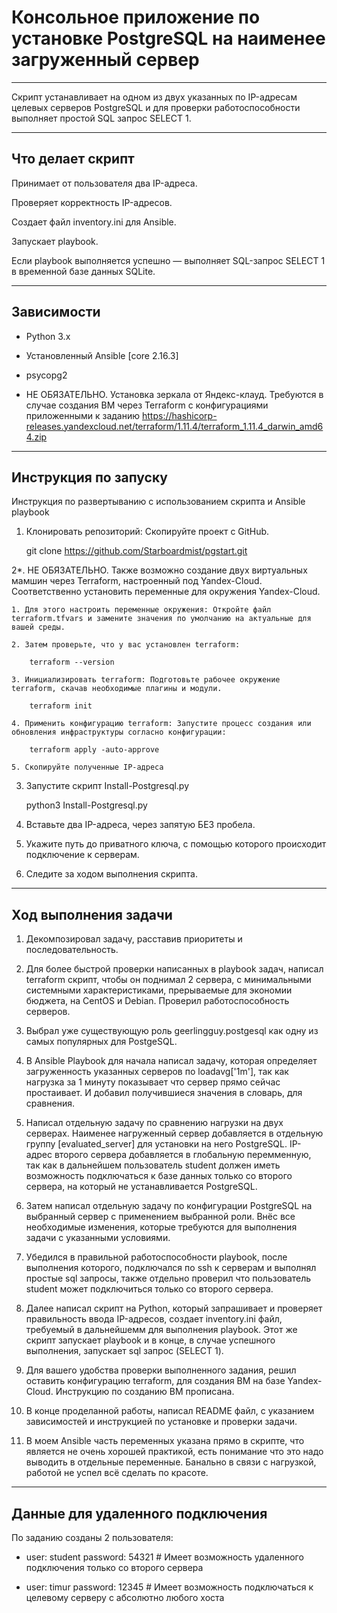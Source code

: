# Консольное приложение по установке PostgreSQL на наименее загруженный сервер

---

Скрипт устанавливает на одном из двух указанных по IP-адресам целевых серверов PostgreSQL и для проверки работоспособности выполняет простой SQL запрос SELECT 1.

---

## Что делает скрипт
Принимает от пользователя два IP-адреса.

Проверяет корректность IP-адресов.

Создает файл inventory.ini для Ansible.

Запускает playbook.

Если playbook выполняется успешно — выполняет SQL-запрос SELECT 1 в временной базе данных SQLite.

---
## Зависимости
- Python 3.x

- Установленный Ansible [core 2.16.3]

- psycopg2

- НЕ ОБЯЗАТЕЛЬНО. Установка зеркала от Яндекс-клауд. Требуются в случае создания ВМ через Terraform с конфигурациями приложенными к заданию
https://hashicorp-releases.yandexcloud.net/terraform/1.11.4/terraform_1.11.4_darwin_amd64.zip

---

## Инструкция по запуску
Инструкция по развертыванию с использованием скрипта и Ansible playbook

1. Клонировать репозиторий: Скопируйте проект с GitHub.

    git clone https://github.com/Starboardmist/pgstart.git

2*. НЕ ОБЯЗАТЕЛЬНО. Также возможно создание двух виртуальных мамшин через Terraform, настроенный под Yandex-Cloud. Соответственно установить переменные для окружения Yandex-Cloud.
    
    1. Для этого настроить переменные окружения: Откройте файл terraform.tfvars и замените значения по умолчанию на актуальные для вашей среды.

    2. Затем проверьте, что у вас установлен terraform:

        terraform --version

    3. Инициализировать terraform: Подготовьте рабочее окружение terraform, скачав необходимые плагины и модули.

        terraform init

    4. Применить конфигурацию terraform: Запустите процесс создания или обновления инфраструктуры согласно конфигурации:

        terraform apply -auto-approve

    5. Скопируйте полученные IP-адреса

3. Запустите скрипт Install-Postgresql.py

    python3 Install-Postgresql.py

4. Вставьте два IP-адреса, через запятую БЕЗ пробела.

5. Укажите путь до приватного ключа, с помощью которого происходит подключение к серверам.

5. Следите за ходом выполнения скрипта.

---

## Ход выполнения задачи
1. Декомпозировал задачу, расставив приоритеты и последовательность.

2. Для более быстрой проверки написанных в playbook задач, написал terraform скрипт, чтобы он поднимал 2 сервера, с минимальными системными характеристиками, прерываемые для экономии бюджета, на CentOS и Debian. Проверил работоспособность серверов.

3. Выбрал уже существующую роль geerlingguy.postgesql как одну из самых популярных для PostgeSQL.

4. В Ansible Playbook для начала написал задачу, которая определяет загруженность указанных серверов по loadavg['1m'], так как нагрузка за 1 минуту показывает что сервер прямо сейчас простаивает. И добавил получившиеся значения в словарь, для сравнения.

5. Написал отдельную задачу по сравнению нагрузки на двух серверах. Наименее нагруженный сервер добавляется в отдельную группу [evaluated_server] для установки на него PostgreSQL. IP-адрес второго сервера добавляется в глобальную перемменную, так как в дальнейшем пользователь student должен иметь возможность подключаться к базе данных только со второго сервера, на который не устанавливается PostgreSQL.

6. Затем написал отдельную задачу по конфигурации PostgreSQL на выбранный сервер с применением выбранной роли. Внёс все необходимые изменения, которые требуются для выполнения задачи с указанными условиями.

7. Убедился в правильной работоспособности playbook, после выполнения которого, подключался по ssh к серверам и выполнял простые sql запросы, также отдельно проверил что пользователь student может подключиться только со второго сервера.

8. Далее написал скрипт на Python, который запрашивает и проверяет правильность ввода IP-адресов, создает inventory.ini файл, требуемый в дальнейшемм для выполнения playbook. Этот же скрипт запускает playbook и в конце, в случае успешного выполнения, запускает sql запрос (SELECT 1).

9. Для вашего удобства проверки выполненного задания, решил оставить конфигурацию terraform,  для создания ВМ на базе Yandex-Cloud. Инструкцию по созданию ВМ прописана.

10. В конце проделанной работы, написал README файл, с указанием зависимостей и инструкцией по установке и проверки задачи.

11. В моем Ansible часть переменных указана прямо в скрипте, что является не очень хорошей практикой, есть понимание что это надо выводить в отдельные переменные. Банально в связи с нагрузкой, работой не успел всё сделать по красоте.

---

## Данные для удаленного подключения

По заданию созданы 2 пользователя:

- user: student password: 54321 # Имеет возможность удаленного подключения только со второго сервера

- user: timur password: 12345   # Имеет возможность подключаться к целевому серверу с абсолютно любого хоста